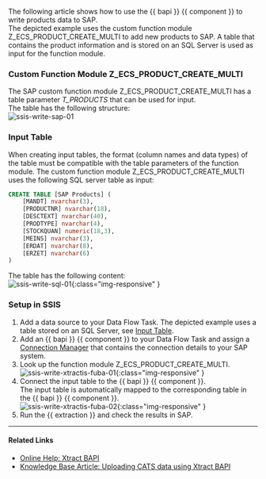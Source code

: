 
The following article shows how to use the {{ bapi }} {{ component }} to write products data to SAP.<br>
The depicted example uses the custom function module Z_ECS_PRODUCT_CREATE_MULTI to add new products to SAP.
A table that contains the product information and is stored on an SQL Server is used as input for the function module.


### Custom Function Module Z_ECS_PRODUCT_CREATE_MULTI

The SAP custom function module Z_ECS_PRODUCT_CREATE_MULTI has a table parameter *T_PRODUCTS* that can be used for input. <br>
The table has the following structure:<br>
![ssis-write-sap-01](site:assets/images/articles/bapi/ssis-write-sap-01.png)

### Input Table

When creating input tables, the format (column names and data types) of the table must be compatible with the table parameters of the function module.
The custom function module Z_ECS_PRODUCT_CREATE_MULTI uses the following SQL server table as input: 

```  sql linenums="1" title="Input Table for Z_ECS_PRODUCT_CREATE_MULTI"
CREATE TABLE [SAP Products] (
    [MANDT] nvarchar(3), 
    [PRODUCTNR] nvarchar(18),
    [DESCTEXT] nvarchar(40),
    [PRODTYPE] nvarchar(4),
    [STOCKQUAN] numeric(18,3),
    [MEINS] nvarchar(3),
    [ERDAT] nvarchar(8),
    [ERZET] nvarchar(6)
)
```

The table has the following content:<br>
![ssis-write-sql-01](site:assets/images/articles/bapi/ssis-write-sql-01.png){:class="img-responsive" }

### Setup in SSIS

1. Add a data source to your Data Flow Task. The depicted example uses a table stored on an SQL Server, see [Input Table](#input-table).
2. Add an {{ bapi }} {{ component }} to your Data Flow Task and assign a [Connection Manager](https://help.theobald-software.com/en/xtract-is/sap-connection/the-connection-manager) that contains the connection details to your SAP system. 
3. Look up the function module Z_ECS_PRODUCT_CREATE_MULTI.<br>
![ssis-write-xtractis-fuba-01](site:assets/images/articles/bapi/BAPI-table-input.png){:class="img-responsive" }
4. Connect the input table to the {{ bapi }} {{ component }}. <br>
The input table is automatically mapped to the corresponding table in the {{ bapi }} {{ component }}.<br>
![ssis-write-xtractis-fuba-02](site:assets/images/articles/bapi/ssis-write-xtractis-fuba-02.png){:class="img-responsive" }
5. Run the {{ extraction }} and check the results in SAP.

*****

#### Related Links
- [Online Help: Xtract BAPI](https://help.theobald-software.com/en/xtract-is/bapi)
- [Knowledge Base Article: Uploading CATS data using Xtract BAPI](./xtract-is-uploading-cats-data)